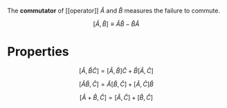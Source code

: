 The **commutator** of [[operator]] $\widehat{A}$ and $\widehat{B}$ measures the failure to commute.

$$
\left[ \widehat{A}, \widehat{B} \right] \equiv \widehat{A}\widehat{B} - \widehat{B}\widehat{A}
$$

# Properties

$$
\left[\widehat{A}, \widehat{B}\widehat{C}\right]=\left[\widehat{A}, \widehat{B}\right]\widehat{C} + \widehat{B}\left[\widehat{A}, \widehat{C}\right]
$$

$$
\left[\widehat{A}\widehat{B}, \widehat{C}\right]= \widehat{A}\left[\widehat{B}, \widehat{C}\right] + \left[\widehat{A}, \widehat{C}\right]\widehat{B}
$$

$$
\left[\widehat{A} + \widehat{B}, \widehat{C}\right] = \left[ \widehat{A}, \widehat{C} \right] + \left[ \widehat{B}, \widehat{C} \right]
$$